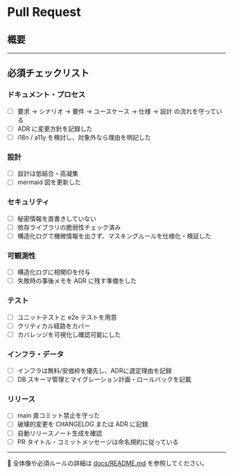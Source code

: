 # Pull Request

## 概要
<!-- このPRの目的・変更点を簡潔に -->

---

## 必須チェックリスト

### ドキュメント・プロセス
- [ ] 要求 → シナリオ → 要件 → ユースケース → 仕様 → 設計 の流れを守っている
- [ ] ADR に変更方針を記録した
- [ ] i18n / a11y を検討し、対象外なら理由を明記した

### 設計
- [ ] 設計は低結合・高凝集
- [ ] mermaid 図を更新した

### セキュリティ
- [ ] 秘密情報を直書きしていない
- [ ] 依存ライブラリの脆弱性チェック済み
- [ ] 構造化ログで機微情報を出さず、マスキングルールを仕様化・検証した

### 可観測性
- [ ] 構造化ログに相関IDを付与
- [ ] 失敗時の事後メモを ADR に残す準備をした

### テスト
- [ ] ユニットテストと e2e テストを用意
- [ ] クリティカル経路をカバー
- [ ] カバレッジを可視化し確認可能にした

### インフラ・データ
- [ ] インフラは無料/安価枠を優先し、ADRに選定理由を記録
- [ ] DB スキーマ管理とマイグレーション計画・ロールバックを記載

### リリース
- [ ] main 直コミット禁止を守った
- [ ] 破壊的変更を CHANGELOG または ADR に記録
- [ ] 自動リリースノート生成を確認
- [ ] PR タイトル・コミットメッセージは命名規約に従っている

---

📖 全体像や必須ルールの詳細は [docs/README.md](docs/README.md) を参照してください。
